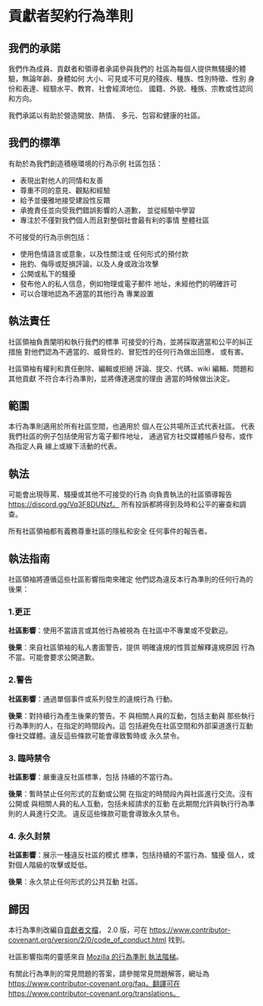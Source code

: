 # 貢獻者契約行為準則

## 我們的承諾

我們作為成員、貢獻者和領導者承諾參與我們的
社區為每個人提供無騷擾的體驗，無論年齡、身體如何
大小、可見或不可見的殘疾、種族、性別特徵、性別
身份和表達、經驗水平、教育、社會經濟地位、
國籍、外貌、種族、宗教或性認同
和方向。

我們承諾以有助於營造開放、熱情、
多元、包容和健康的社區。

## 我們的標準

有助於為我們創造積極環境的行為示例
社區包括：

- 表現出對他人的同情和友善
- 尊重不同的意見、觀點和經驗
- 給予並優雅地接受建設性反饋
- 承擔責任並向受我們錯誤影響的人道歉，
  並從經驗中學習
- 專注於不僅對我們個人而且對整個社會最有利的事情
  整體社區

不可接受的行為示例包括：

- 使用色情語言或意象，以及性關注或
  任何形式的預付款
- 拖釣、侮辱或貶損評論，以及人身或政治攻擊
- 公開或私下的騷擾
- 發布他人的私人信息，例如物理或電子郵件
  地址，未經他們的明確許可
- 可以合理地認為不適當的其他行為
  專業設置

## 執法責任

社區領袖負責闡明和執行我們的標準
可接受的行為，並將採取適當和公平的糾正措施
對他們認為不適當的、威脅性的、冒犯性的任何行為做出回應，
或有害。

社區領袖有權利和責任刪除、編輯或拒絕
評論、提交、代碼、wiki 編輯、問題和其他貢獻
不符合本行為準則，並將傳達適度的理由
適當的時候做出決定。

## 範圍

本行為準則適用於所有社區空間，也適用於
個人在公共場所正式代表社區。
代表我們社區的例子包括使用官方電子郵件地址，
通過官方社交媒體帳戶發布，或作為指定人員
線上或線下活動的代表。

## 執法

可能會出現辱罵、騷擾或其他不可接受的行為
向負責執法的社區領導報告
https://discord.gg/Vq3F8DUNzf。
所有投訴都將得到及時和公平的審查和調查。

所有社區領袖都有義務尊重社區的隱私和安全
任何事件的報告者。

## 執法指南

社區領袖將遵循這些社區影響指南來確定
他們認為違反本行為準則的任何行為的後果：

### 1.更正

**社區影響**：使用不當語言或其他行為被視為
在社區中不專業或不受歡迎。

**後果**：來自社區領袖的私人書面警告，提供
明確違規的性質並解釋違規原因
行為不當。可能會要求公開道歉。

### 2.警告

**社區影響**：通過單個事件或系列發生的違規行為
行動。

**後果**：對持續行為產生後果的警告。不
與相關人員的互動，包括主動與
那些執行行為準則的人，在指定的時間段內。這
包括避免在社區空間和外部渠道進行互動
像社交媒體。違反這些條款可能會導致暫時或
永久禁令。

### 3. 臨時禁令

**社區影響**：嚴重違反社區標準，包括
持續的不當行為。

**後果**：暫時禁止任何形式的互動或公開
在指定的時間段內與社區進行交流。沒有公開或
與相關人員的私人互動，包括未經請求的互動
在此期間允許與執行行為準則的人員進行交流。
違反這些條款可能會導致永久禁令。

### 4. 永久封禁

**社區影響**：展示一種違反社區的模式
標準，包括持續的不當行為、騷擾
個人，或對個人階級的攻擊或貶低。

**後果**：永久禁止任何形式的公共互動
社區。

## 歸因

本行為準則改編自[貢獻者文檔](https://www.contributor-covenant.org)，
2.0 版，可在
https://www.contributor-covenant.org/version/2/0/code_of_conduct.html 找到。

社區影響指南的靈感來自 [Mozilla 的行為準則
執法階梯](https://github.com/mozilla/diversity)。


有關此行為準則的常見問題的答案，請參閱常見問題解答，網址為
https://www.contributor-covenant.org/faq。翻譯可在
https://www.contributor-covenant.org/translations。
